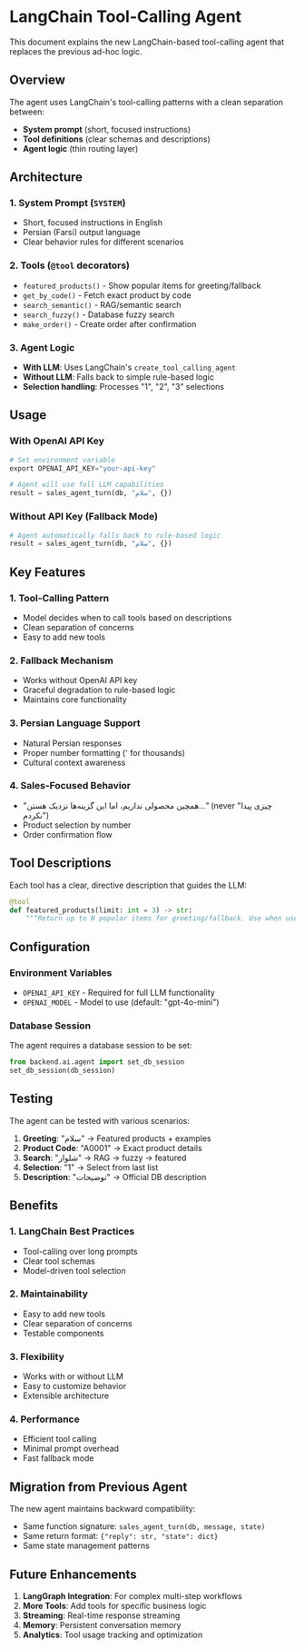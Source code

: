 # LangChain Tool-Calling Agent

This document explains the new LangChain-based tool-calling agent that replaces the previous ad-hoc logic.

## Overview

The agent uses LangChain's tool-calling patterns with a clean separation between:
- **System prompt** (short, focused instructions)
- **Tool definitions** (clear schemas and descriptions)
- **Agent logic** (thin routing layer)

## Architecture

### 1. System Prompt (`SYSTEM`)
- Short, focused instructions in English
- Persian (Farsi) output language
- Clear behavior rules for different scenarios

### 2. Tools (`@tool` decorators)
- `featured_products()` - Show popular items for greeting/fallback
- `get_by_code()` - Fetch exact product by code
- `search_semantic()` - RAG/semantic search
- `search_fuzzy()` - Database fuzzy search
- `make_order()` - Create order after confirmation

### 3. Agent Logic
- **With LLM**: Uses LangChain's `create_tool_calling_agent`
- **Without LLM**: Falls back to simple rule-based logic
- **Selection handling**: Processes "1", "2", "3" selections

## Usage

### With OpenAI API Key
```python
# Set environment variable
export OPENAI_API_KEY="your-api-key"

# Agent will use full LLM capabilities
result = sales_agent_turn(db, "سلام", {})
```

### Without API Key (Fallback Mode)
```python
# Agent automatically falls back to rule-based logic
result = sales_agent_turn(db, "سلام", {})
```

## Key Features

### 1. Tool-Calling Pattern
- Model decides when to call tools based on descriptions
- Clean separation of concerns
- Easy to add new tools

### 2. Fallback Mechanism
- Works without OpenAI API key
- Graceful degradation to rule-based logic
- Maintains core functionality

### 3. Persian Language Support
- Natural Persian responses
- Proper number formatting (٬ for thousands)
- Cultural context awareness

### 4. Sales-Focused Behavior
- "همچین محصولی نداریم، اما این گزینه‌ها نزدیک هستن…" (never "چیزی پیدا نکردم")
- Product selection by number
- Order confirmation flow

## Tool Descriptions

Each tool has a clear, directive description that guides the LLM:

```python
@tool
def featured_products(limit: int = 3) -> str:
    """Return up to N popular items for greeting/fallback. Use when user greets or you need safe suggestions."""
```

## Configuration

### Environment Variables
- `OPENAI_API_KEY` - Required for full LLM functionality
- `OPENAI_MODEL` - Model to use (default: "gpt-4o-mini")

### Database Session
The agent requires a database session to be set:
```python
from backend.ai.agent import set_db_session
set_db_session(db_session)
```

## Testing

The agent can be tested with various scenarios:

1. **Greeting**: "سلام" → Featured products + examples
2. **Product Code**: "A0001" → Exact product details
3. **Search**: "شلوار" → RAG → fuzzy → featured
4. **Selection**: "1" → Select from last list
5. **Description**: "توضیحات" → Official DB description

## Benefits

### 1. LangChain Best Practices
- Tool-calling over long prompts
- Clear tool schemas
- Model-driven tool selection

### 2. Maintainability
- Easy to add new tools
- Clear separation of concerns
- Testable components

### 3. Flexibility
- Works with or without LLM
- Easy to customize behavior
- Extensible architecture

### 4. Performance
- Efficient tool calling
- Minimal prompt overhead
- Fast fallback mode

## Migration from Previous Agent

The new agent maintains backward compatibility:
- Same function signature: `sales_agent_turn(db, message, state)`
- Same return format: `{"reply": str, "state": dict}`
- Same state management patterns

## Future Enhancements

1. **LangGraph Integration**: For complex multi-step workflows
2. **More Tools**: Add tools for specific business logic
3. **Streaming**: Real-time response streaming
4. **Memory**: Persistent conversation memory
5. **Analytics**: Tool usage tracking and optimization
